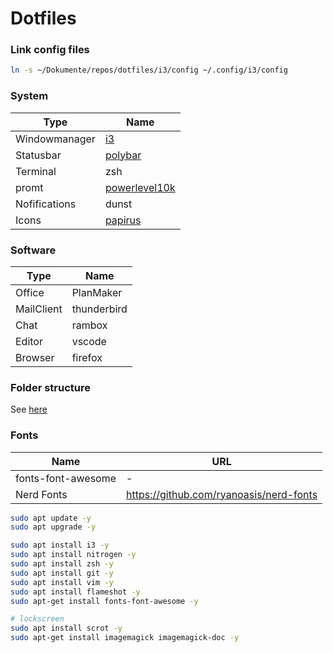 # Dotfiles

### Link config files

```bash
ln -s ~/Dokumente/repos/dotfiles/i3/config ~/.config/i3/config
```

### System

| Type          | Name          |
| ------------- | ------------- |
| Windowmanager | [i3](https://i3wm.org/)            |
| Statusbar     | [polybar](https://github.com/polybar/polybar)       |
| Terminal      | zsh           |
| promt         | [powerlevel10k](https://github.com/romkatv/powerlevel10k) |
| Nofifications    | dunst     |
| Icons | [papirus](https://github.com/PapirusDevelopmentTeam/papirus-icon-theme) |

### Software

| Type       | Name        |
| ---------- | ----------- |
| Office     | PlanMaker   |
| MailClient | thunderbird |
| Chat       | rambox      |
| Editor     | vscode      |
| Browser    | firefox     |

### Folder structure

See [here](https://github.com/ChristianNik/pc-system)

### Fonts

| Name       | URL        |
| ---------- | ----------- |
| fonts-font-awesome     | -   |
| Nerd Fonts | https://github.com/ryanoasis/nerd-fonts|


```bash
sudo apt update -y
sudo apt upgrade -y

sudo apt install i3 -y
sudo apt install nitrogen -y
sudo apt install zsh -y
sudo apt install git -y
sudo apt install vim -y
sudo apt install flameshot -y
sudo apt-get install fonts-font-awesome -y

# lockscreen
sudo apt install scrot -y
sudo apt-get install imagemagick imagemagick-doc -y
```

